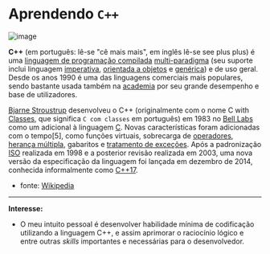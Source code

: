 # Aprendendo `C++`

![image](https://user-images.githubusercontent.com/63373520/154717084-78bb2531-9201-4b83-8358-8cf3d5d5a0fe.png)


**C++** (em português: lê-se "cê mais mais", em inglês lê-se see plus plus) é uma [linguagem de programação compilada](https://pt.wikipedia.org/wiki/Linguagem_de_programa%C3%A7%C3%A3o_compilada) [multi-paradigma](https://pt.wikipedia.org/wiki/Paradigma_de_programa%C3%A7%C3%A3o) (seu suporte inclui linguagem [imperativa](https://pt.wikipedia.org/wiki/Programa%C3%A7%C3%A3o_imperativa), [orientada a objetos](https://pt.wikipedia.org/wiki/Programa%C3%A7%C3%A3o_orientada_a_objetos) e [genérica](https://pt.wikipedia.org/wiki/Programa%C3%A7%C3%A3o_gen%C3%A9rica)) e de uso geral. Desde os anos 1990 é uma das linguagens comerciais mais populares, sendo bastante usada também na [academia](https://pt.wikipedia.org/wiki/Academia) por seu grande desempenho e base de utilizadores.

[Bjarne Stroustrup](https://pt.wikipedia.org/wiki/Bjarne_Stroustrup) desenvolveu o C++ (originalmente com o nome C with [Classes](https://pt.wikipedia.org/wiki/Classe_(programa%C3%A7%C3%A3o)), que significa `C com classes` em português) em 1983 no [Bell Labs](https://pt.wikipedia.org/wiki/Bell_Labs) como um adicional à linguagem [C](https://pt.wikipedia.org/wiki/C_(linguagem_de_programa%C3%A7%C3%A3o)). Novas características foram adicionadas com o tempo[5], como funções virtuais, sobrecarga de [operadores](https://pt.wikipedia.org/wiki/Operadores_em_C_e_C%2B%2B), [herança múltipla](https://pt.wikipedia.org/wiki/Heran%C3%A7a_m%C3%BAltipla), gabaritos e [tratamento de exceções](https://pt.wikipedia.org/wiki/Tratamento_de_exce%C3%A7%C3%B5es). Após a padronização [ISO](https://pt.wikipedia.org/wiki/Organiza%C3%A7%C3%A3o_Internacional_para_Padroniza%C3%A7%C3%A3o) realizada em 1998 e a posterior revisão realizada em 2003, uma nova versão da especificação da linguagem foi lançada em dezembro de 2014, conhecida informalmente como [C++17](https://pt.wikipedia.org/wiki/C%2B%2B17).

- fonte: [Wikipedia](https://pt.wikipedia.org/wiki/C%2B%2B)

---

**Interesse:**
- O meu intuito pessoal é desenvolver habilidade mínima de codificação utilizando a linguagem C++, e assim aprimorar o raciocínio lógico e entre outras _skills_ importantes e necessárias para o desenvolvedor.
